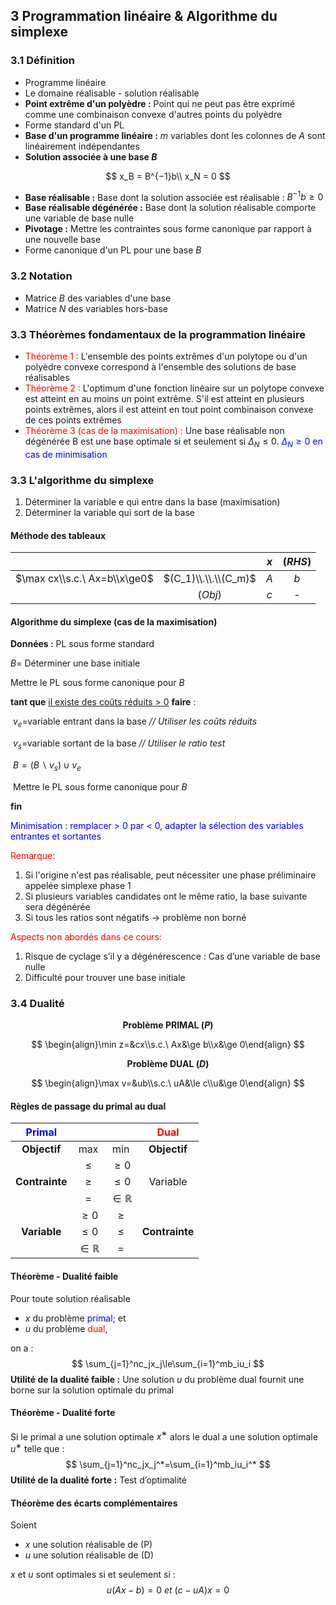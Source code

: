 ## 3 Programmation linéaire & Algorithme du simplexe  

### 3.1 Définition

- Programme linéaire
- Le domaine réalisable - solution réalisable
- **Point extrême d'un polyèdre :** Point qui ne peut pas être exprimé comme une combinaison convexe d'autres points du polyèdre
- Forme standard d'un PL
- **Base d'un programme linéaire :** $m$ variables dont les colonnes de $A$ sont linéairement indépendantes
- **Solution associée à une base $B$**

$$
x_B = B^{−1}b\\
x_N = 0
$$



- **Base réalisable :** Base dont la solution associée est réalisable :  $B^{-1}b\ge 0$  
- **Base réalisable dégénérée :** Base dont la solution réalisable comporte une variable de base nulle
- **Pivotage :** Mettre les contraintes sous forme canonique par rapport à une nouvelle base  
- Forme canonique d'un PL pour une base $B$  

### 3.2 Notation

- Matrice $B$ des variables d'une base
- Matrice $N$ des variables hors-base

### 3.3 Théorèmes fondamentaux de la programmation linéaire  

- <font color=red>Théorème 1 :</font> L'ensemble des points extrêmes d'un polytope ou d'un polyèdre convexe correspond à l'ensemble des solutions de base réalisables
- <font color=red>Théorème 2 :</font> L'optimum d'une fonction linéaire sur un polytope convexe est atteint en au moins un point extrême. S'il est atteint en plusieurs points extrêmes, alors il est atteint en tout point combinaison convexe de ces points extrêmes  
- <font color=red>Théorème 3 (cas de la maximisation) :</font> Une base réalisable non dégénérée B est une base optimale si et seulement si $\Delta_N\le 0$. <font color=blue>$\Delta_N\ge 0$ en cas de minimisation  </font>



### 3.3 L'algorithme du simplexe

1. Déterminer la variable e qui entre dans la base (maximisation)  
2. Déterminer la variable qui sort de la base  

#### Méthode des tableaux

|                              |                      | $x$  | $(RHS)$ |
| :--------------------------: | :------------------: | :--: | :-----: |
| $\max cx\\s.c.\ Ax=b\\x\ge0$ | $(C_1)\\.\\.\\(C_m)$ | $A$  |   $b$   |
|                              |       $(Obj)$        | $c$  |    -    |



#### Algorithme du simplexe (cas de la maximisation)  

**Données :** PL sous forme standard

$B =$ Déterminer une base initiale

Mettre le PL sous forme canonique pour $B$  

**tant que** <u>il existe des coûts réduits > 0</u> **faire** : 

​		$v_e=$variable entrant dans la base *// Utiliser les coûts réduits*  

​		$v_s=$variable sortant de la base *// Utiliser le ratio test* 

​		$B=(B\backslash v_s)\cup v_e$

​		Mettre le PL sous forme canonique pour $B$

**fin** 



<font color=blue>Minimisation : remplacer > 0 par < 0, adapter la sélection des variables entrantes et sortantes  </font>

<font color=red>Remarque: </font>

1. Si l'origine n'est pas réalisable, peut nécessiter une phase préliminaire appelée simplexe phase 1
2. Si plusieurs variables candidates ont le même ratio, la base suivante sera dégénérée
3. Si tous les ratios sont négatifs -> problème non borné  

<font color=red>Aspects non abordés dans ce cours: </font>

1. Risque de cyclage s’il y a dégénérescence : Cas d’une variable de base nulle  
2. Difficulté pour trouver une base initiale  



### 3.4 Dualité

<center><b>Problème PRIMAL (<i>P</i>)</b></center>

$$
\begin{align}\min z=&cx\\s.c.\ Ax&\ge b\\x&\ge 0\end{align}
$$

<center><b>Problème DUAL (<i>D</i>)</b></center>

$$
\begin{align}\max v=&ub\\s.c.\ uA&\le c\\u&\ge 0\end{align}
$$

#### Règles de passage du primal au dual

| <font color=blue>Primal</font> |                 |                 | <font color=red>Dual</font> |
| :----------------------------: | :-------------: | :-------------: | :-------------------------: |
|          **Objectif**          |       max       |       min       |        **Objectif**         |
|                                |      $\le$      |     $\ge0$      |                             |
|         **Contrainte**         |      $\ge$      |     $\le0$      |          Variable           |
|                                |       $=$       | $\in\mathbb{R}$ |                             |
|                                |     $\ge0$      |      $\ge$      |                             |
|          **Variable**          |     $\le0$      |      $\le$      |       **Contrainte**        |
|                                | $\in\mathbb{R}$ |       $=$       |                             |

#### Théorème - Dualité faible

Pour toute solution réalisable

- $x$ du problème <font color=blue>primal</font>; et
- $u$ du problème <font color=red>dual</font>,  

on a :
$$
\sum_{j=1}^nc_jx_j\le\sum_{i=1}^mb_iu_i
$$
**Utilité de la dualité faible :** Une solution $u$ du problème dual fournit une borne sur la solution optimale du primal  

#### Théorème - Dualité forte

Si le primal a une solution optimale $x^∗$ alors le dual a une solution optimale $u^∗$ telle que :
$$
\sum_{j=1}^nc_jx_j^*=\sum_{i=1}^mb_iu_i^*
$$
**Utilité de la dualité forte :** Test d’optimalité



#### Théorème des écarts complémentaires

Soient

- $x$ une solution réalisable de (P)
- $u$ une solution réalisable de (D)

$x$ et $u$ sont optimales si et seulement si :
$$
u(Ax − b) = 0\ et\ (c − uA)x = 0
$$
